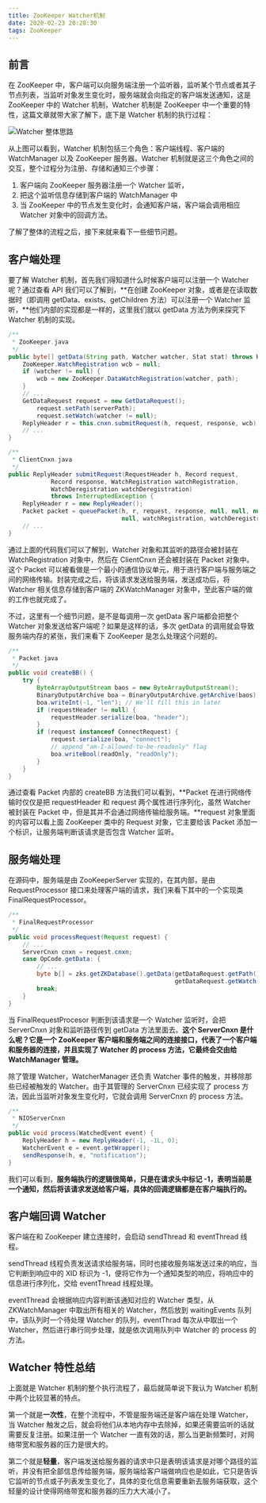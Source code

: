 ```yaml
---
title: ZooKeeper Watcher机制
date: 2020-02-23 20:28:30
tags: ZooKeeper
---
```


## 前言

在 ZooKeeper 中，客户端可以向服务端注册一个监听器，监听某个节点或者其子节点列表，当监听对象发生变化时，服务端就会向指定的客户端发送通知，这是 ZooKeeper 中的 Watcher 机制，Watcher 机制是 ZooKeeper 中一个重要的特性，这篇文章就带大家了解下，底下是 Watcher 机制的执行过程：

![Watcher 整体思路](http://ww1.sinaimg.cn/large/006avC6ggy1gc6n94vjigj30gd0hemyf.jpg)

从上图可以看到，Watcher 机制包括三个角色：客户端线程、客户端的 WatchManager 以及 ZooKeeper 服务器。Watcher 机制就是这三个角色之间的交互，整个过程分为注册、存储和通知三个步骤：

1. 客户端向 ZooKeeper 服务器注册一个 Watcher 监听，
2. 把这个监听信息存储到客户端的 WatchManager 中
3. 当 ZooKeeper 中的节点发生变化时，会通知客户端，客户端会调用相应 Watcher 对象中的回调方法。

了解了整体的流程之后，接下来就来看下一些细节问题。

## 客户端处理

要了解 Watcher 机制，首先我们得知道什么时候客户端可以注册一个 Watcher 呢？通过查看 API 我们可以了解到，**在创建 ZooKeeper 对象，或者是在读取数据时（即调用 getData、exists、getChildren 方法）可以注册一个 Watcher 监听，**他们内部的实现都是一样的，这里我们就以 getData 方法为例来探究下 Watcher 机制的实现。

``` java
/**
 * ZooKeeper.java
 */
public byte[] getData(String path, Watcher watcher, Stat stat) throws KeeperException, InterruptedException {
    ZooKeeper.WatchRegistration wcb = null;
    if (watcher != null) {
        wcb = new ZooKeeper.DataWatchRegistration(watcher, path);
    }
    // ... 
    GetDataRequest request = new GetDataRequest();
        request.setPath(serverPath);
        request.setWatch(watcher != null);
    ReplyHeader r = this.cnxn.submitRequest(h, request, response, wcb);
    // ...
}

/**
 * ClientCnxn.java
 */ 
public ReplyHeader submitRequest(RequestHeader h, Record request,
            Record response, WatchRegistration watchRegistration,
            WatchDeregistration watchDeregistration)
            throws InterruptedException {
    ReplyHeader r = new ReplyHeader();
    Packet packet = queuePacket(h, r, request, response, null, null, null,
                                null, watchRegistration, watchDeregistration);
    // ...
}
```

通过上面的代码我们可以了解到，Watcher 对象和其监听的路径会被封装在 WatchRegistration 对象中，然后在 ClientCnxn 还会被封装在 Packet 对象中。这个 Packet 可以被看做是一个最小的通信协议单元，用于进行客户端与服务端之间的网络传输。封装完成之后，将该请求发送给服务端，发送成功后，将 Watcher 相关信息存储到客户端的 ZKWatchManager 对象中，至此客户端的做的工作也就完成了。

不过，这里有一个细节问题，是不是每调用一次 getData 客户端都会把整个 Watcher 对象发送给客户端呢？如果是这样的话，多次 getData 的调用就会导致服务端内存的紧张，我们来看下 ZooKeeper 是怎么处理这个问题的。

``` java
/**
 * Packet.java
 */ 
public void createBB() {
    try {
        ByteArrayOutputStream baos = new ByteArrayOutputStream();
        BinaryOutputArchive boa = BinaryOutputArchive.getArchive(baos);
        boa.writeInt(-1, "len"); // We'll fill this in later
        if (requestHeader != null) {
            requestHeader.serialize(boa, "header");
        }
        if (request instanceof ConnectRequest) {
            request.serialize(boa, "connect");
            // append "am-I-allowed-to-be-readonly" flag
            boa.writeBool(readOnly, "readOnly");
        }  
    }
}
```

通过查看 Packet 内部的 createBB 方法我们可以看到，**Packet 在进行网络传输时仅仅是把 requestHeader 和 request 两个属性进行序列化，虽然 Watcher 被封装在 Packet 中，但是其并不会通过网络传输给服务端。**request 对象里面的内容可以看上面 ZooKeeper 类中的 Request 对象，它主要给该 Packet 添加一个标识，让服务端判断该请求是否包含 Watcher 监听。

## 服务端处理

在源码中，服务端是由 ZooKeeperServer 实现的，在其内部，是由 RequestProcessor 接口来处理客户端的请求，我们来看下其中的一个实现类 FinalRequestProcessor。

``` java
/**
 * FinalRequestProcessor
 */
public void processRequest(Request request) {
    // ... 
    ServerCnxn cnxn = request.cnxn;
    case OpCode.getData: {
        // ...
        byte b[] = zks.getZKDatabase().getData(getDataRequest.getPath(), stat,
                                               getDataRequest.getWatch() ? cnxn : null);
        break;
    } 
}
```

当 FinalRequestProcesor 判断到该请求是一个 Watcher 监听时，会把 ServerCnxn 对象和监听路径传到 getData 方法里面去。**这个 ServerCnxn 是什么呢？它是一个 ZooKeeper 客户端和服务端之间的连接接口，代表了一个客户端和服务器的连接，并且实现了 Watcher 的 process 方法，它最终会交由给 WatchManager 管理。**

除了管理 Watcher，WatcherManager 还负责 Watcher 事件的触发，并移除那些已经被触发的 Watcher。由于其管理的 ServerCnxn 已经实现了 process 方法，因此当监听对象发生变化时，它就会调用 ServerCnxn 的 process 方法。

``` java
/**
 * NIOServerCnxn
 */
public void process(WatchedEvent event) {
    ReplyHeader h = new ReplyHeader(-1, -1L, 0);
    WatcherEvent e = event.getWrapper();
    sendResponse(h, e, "notification");
}
```

我们可以看到，**服务端执行的逻辑很简单，只是在请求头中标记 -1，表明当前是一个通知，然后将该请求发送给客户端，具体的回调逻辑都是在客户端执行的。**

## 客户端回调 Watcher

客户端在和 ZooKeeper 建立连接时，会启动 sendThread 和 eventThread 线程。

sendThread 线程负责发送请求给服务端，同时也接收服务端发送过来的响应，当它判断到响应中的 XID 标识为 -1，便将它作为一个通知类型的响应，将响应中的信息进行序列化，交给 eventThread 线程处理。

eventThread 会根据响应内容判断该通知对应的 Watcher 类型，从 ZKWatchManager 中取出所有相关的 Watcher，然后放到 waitingEvents 队列中，该队列时一个待处理 Watcher 的队列，eventThrad 每次从中取出一个 Watcher，然后进行串行同步处理，就是依次调用队列中 Watcher 的 process 的方法。

## Watcher 特性总结

上面就是 Watcher 机制的整个执行流程了，最后就简单说下我认为 Watcher 机制中两个比较显著的特点。

第一个就是**一次性**，在整个流程中，不管是服务端还是客户端在处理 Watcher，当 Watcher 触发之后，就会将他们从本地内存中去除掉，如果还需要监听的话就需要反复注册。如果注册一个 Watcher 一直有效的话，那么当更新频繁时，对网络带宽和服务器的压力是很大的。

第二个就是**轻量**，客户端发送给服务器的请求中只是表明该请求是对哪个路径的监听，并没有把全部信息传给服务端，服务端给客户端做响应也是如此，它只是告诉它监听的节点或子列表发生变化了，具体的变化信息需要重新去服务端获取，这个轻量的设计使得网络带宽和服务器的压力大大减小了。

